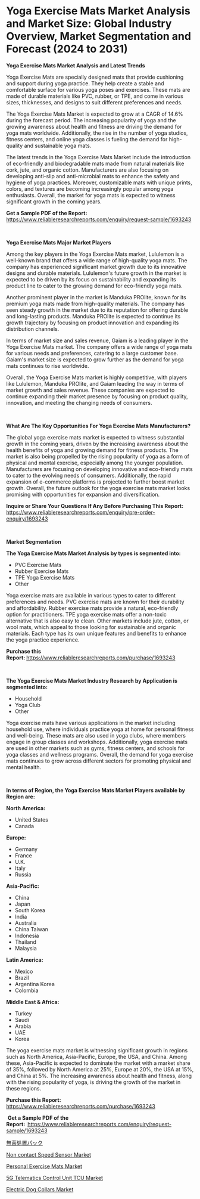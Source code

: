 <p><h1>Yoga Exercise Mats Market Analysis and Market Size: Global Industry Overview, Market Segmentation and Forecast (2024 to 2031)</h1></p><p><strong>Yoga Exercise Mats Market Analysis and Latest Trends</strong></p>
<p><p>Yoga Exercise Mats are specially designed mats that provide cushioning and support during yoga practice. They help create a stable and comfortable surface for various yoga poses and exercises. These mats are made of durable materials like PVC, rubber, or TPE, and come in various sizes, thicknesses, and designs to suit different preferences and needs.</p><p>The Yoga Exercise Mats Market is expected to grow at a CAGR of 14.6% during the forecast period. The increasing popularity of yoga and the growing awareness about health and fitness are driving the demand for yoga mats worldwide. Additionally, the rise in the number of yoga studios, fitness centers, and online yoga classes is fueling the demand for high-quality and sustainable yoga mats.</p><p>The latest trends in the Yoga Exercise Mats Market include the introduction of eco-friendly and biodegradable mats made from natural materials like cork, jute, and organic cotton. Manufacturers are also focusing on developing anti-slip and anti-microbial mats to enhance the safety and hygiene of yoga practices. Moreover, customizable mats with unique prints, colors, and textures are becoming increasingly popular among yoga enthusiasts. Overall, the market for yoga mats is expected to witness significant growth in the coming years.</p></p>
<p><strong>Get a Sample PDF of the Report:&nbsp;</strong> <a href="https://www.reliableresearchreports.com/enquiry/request-sample/1693243">https://www.reliableresearchreports.com/enquiry/request-sample/1693243</a></p>
<p>&nbsp;</p>
<p><strong>Yoga Exercise Mats Major Market Players</strong></p>
<p><p>Among the key players in the Yoga Exercise Mats market, Lululemon is a well-known brand that offers a wide range of high-quality yoga mats. The company has experienced significant market growth due to its innovative designs and durable materials. Lululemon's future growth in the market is expected to be driven by its focus on sustainability and expanding its product line to cater to the growing demand for eco-friendly yoga mats.</p><p>Another prominent player in the market is Manduka PROlite, known for its premium yoga mats made from high-quality materials. The company has seen steady growth in the market due to its reputation for offering durable and long-lasting products. Manduka PROlite is expected to continue its growth trajectory by focusing on product innovation and expanding its distribution channels.</p><p>In terms of market size and sales revenue, Gaiam is a leading player in the Yoga Exercise Mats market. The company offers a wide range of yoga mats for various needs and preferences, catering to a large customer base. Gaiam's market size is expected to grow further as the demand for yoga mats continues to rise worldwide.</p><p>Overall, the Yoga Exercise Mats market is highly competitive, with players like Lululemon, Manduka PROlite, and Gaiam leading the way in terms of market growth and sales revenue. These companies are expected to continue expanding their market presence by focusing on product quality, innovation, and meeting the changing needs of consumers.</p></p>
<p>&nbsp;</p>
<p><strong>What Are The Key Opportunities For Yoga Exercise Mats Manufacturers?</strong></p>
<p><p>The global yoga exercise mats market is expected to witness substantial growth in the coming years, driven by the increasing awareness about the health benefits of yoga and growing demand for fitness products. The market is also being propelled by the rising popularity of yoga as a form of physical and mental exercise, especially among the younger population. Manufacturers are focusing on developing innovative and eco-friendly mats to cater to the evolving needs of consumers. Additionally, the rapid expansion of e-commerce platforms is projected to further boost market growth. Overall, the future outlook for the yoga exercise mats market looks promising with opportunities for expansion and diversification.</p></p>
<p><strong>Inquire or Share Your Questions If Any Before Purchasing This Report:</strong> <a href="https://www.reliableresearchreports.com/enquiry/pre-order-enquiry/1693243">https://www.reliableresearchreports.com/enquiry/pre-order-enquiry/1693243</a></p>
<p>&nbsp;</p>
<p><strong>Market Segmentation</strong></p>
<p><strong>The Yoga Exercise Mats Market Analysis by types is segmented into:</strong></p>
<p><ul><li>PVC Exercise Mats</li><li>Rubber Exercise Mats</li><li>TPE Yoga Exercise Mats</li><li>Other</li></ul></p>
<p><p>Yoga exercise mats are available in various types to cater to different preferences and needs. PVC exercise mats are known for their durability and affordability. Rubber exercise mats provide a natural, eco-friendly option for practitioners. TPE yoga exercise mats offer a non-toxic alternative that is also easy to clean. Other markets include jute, cotton, or wool mats, which appeal to those looking for sustainable and organic materials. Each type has its own unique features and benefits to enhance the yoga practice experience.</p></p>
<p><strong>Purchase this Report:&nbsp;</strong><a href="https://www.reliableresearchreports.com/purchase/1693243">https://www.reliableresearchreports.com/purchase/1693243</a></p>
<p>&nbsp;</p>
<p><strong>The Yoga Exercise Mats Market Industry Research by Application is segmented into:</strong></p>
<p><ul><li>Household</li><li>Yoga Club</li><li>Other</li></ul></p>
<p><p>Yoga exercise mats have various applications in the market including household use, where individuals practice yoga at home for personal fitness and well-being. These mats are also used in yoga clubs, where members engage in group classes and workshops. Additionally, yoga exercise mats are used in other markets such as gyms, fitness centers, and schools for yoga classes and wellness programs. Overall, the demand for yoga exercise mats continues to grow across different sectors for promoting physical and mental health.</p></p>
<p>&nbsp;</p>
<p><strong>In terms of Region, the Yoga Exercise Mats Market Players available by Region are:</strong></p>
<p>
    <p> <strong> North America: </strong>
        <ul>
            <li>United States</li>
            <li>Canada</li>
        </ul>
        </p> 
    <p> <strong> Europe: </strong>
        <ul>
            <li>Germany</li>
            <li>France</li>
            <li>U.K.</li>
            <li>Italy</li>
            <li>Russia</li>
        </ul>
        </p> 
    <p> <strong> Asia-Pacific: </strong>
        <ul>
            <li>China</li>
            <li>Japan</li>
            <li>South Korea</li>
            <li>India</li>
            <li>Australia</li>
            <li>China Taiwan</li>
            <li>Indonesia</li>
            <li>Thailand</li>
            <li>Malaysia</li>
        </ul>
        </p> 
    <p> <strong> Latin America: </strong>
        <ul>
            <li>Mexico</li>
            <li>Brazil</li>
            <li>Argentina Korea</li>
            <li>Colombia</li>
        </ul>
        </p> 
    <p> <strong> Middle East & Africa: </strong>
        <ul>
            <li>Turkey</li>
            <li>Saudi</li>
            <li>Arabia</li>
            <li>UAE</li>
            <li>Korea</li>
        </ul>
    </p>
    </p>
<p><p>The yoga exercise mats market is witnessing significant growth in regions such as North America, Asia-Pacific, Europe, the USA, and China. Among these, Asia-Pacific is expected to dominate the market with a market share of 35%, followed by North America at 25%, Europe at 20%, the USA at 15%, and China at 5%. The increasing awareness about health and fitness, along with the rising popularity of yoga, is driving the growth of the market in these regions.</p></p>
<p><strong>Purchase this Report: </strong><a href="https://www.reliableresearchreports.com/purchase/1693243">https://www.reliableresearchreports.com/purchase/1693243</a></p>
<p>&nbsp;<strong>Get a Sample PDF of the Report:&nbsp;&nbsp;</strong><a href="https://www.reliableresearchreports.com/enquiry/request-sample/1693243">https://www.reliableresearchreports.com/enquiry/request-sample/1693243</a></p>
<p><strong></strong></p>
<p><p><a href="https://github.com/ihabdkwlxs948/Market-Research-Report-List-1/blob/main/38335844726.md">無菌処置パック</a></p><p><a href="https://issuu.com/reportprime-2/docs/non-contact-speed-sensor-market-size-2030.pptx">Non contact Speed Sensor Market</a></p><p><a href="https://github.com/biheemgalvinlouises6hokrh3h/Market-Research-Report-List-1/blob/main/personal-exercise-mats-market.md">Personal Exercise Mats Market</a></p><p><a href="https://issuu.com/reportprime-2/docs/5g-telematics-control-unit-tcu-market-size-2030.pp">5G Telematics Control Unit TCU Market</a></p><p><a href="https://github.com/guneycigdem35/Market-Research-Report-List-2/blob/main/electric-dog-collars-market.md">Electric Dog Collars Market</a></p></p>